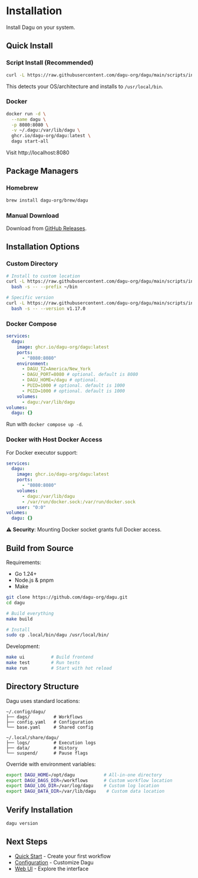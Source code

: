 # Installation

Install Dagu on your system.

## Quick Install

### Script Install (Recommended)

```bash
curl -L https://raw.githubusercontent.com/dagu-org/dagu/main/scripts/installer.sh | bash
```

This detects your OS/architecture and installs to `/usr/local/bin`.

### Docker

```bash
docker run -d \
  --name dagu \
  -p 8080:8080 \
  -v ~/.dagu:/var/lib/dagu \
  ghcr.io/dagu-org/dagu:latest \
  dagu start-all
```

Visit http://localhost:8080

## Package Managers

### Homebrew

```bash
brew install dagu-org/brew/dagu
```

### Manual Download

Download from [GitHub Releases](https://github.com/dagu-org/dagu/releases).

## Installation Options

### Custom Directory

```bash
# Install to custom location
curl -L https://raw.githubusercontent.com/dagu-org/dagu/main/scripts/installer.sh | \
  bash -s -- --prefix ~/bin

# Specific version
curl -L https://raw.githubusercontent.com/dagu-org/dagu/main/scripts/installer.sh | \
  bash -s -- --version v1.17.0
```

### Docker Compose

```yaml
services:
  dagu:
    image: ghcr.io/dagu-org/dagu:latest
    ports:
      - "8080:8080"
    environment:
      - DAGU_TZ=America/New_York
      - DAGU_PORT=8080 # optional. default is 8080
      - DAGU_HOME=/dagu # optional.
      - PUID=1000 # optional. default is 1000
      - PGID=1000 # optional. default is 1000
    volumes:
      - dagu:/var/lib/dagu
volumes:
  dagu: {}
```

Run with `docker compose up -d`.

### Docker with Host Docker Access

For Docker executor support:

```yaml
services:
  dagu:
    image: ghcr.io/dagu-org/dagu:latest
    ports:
      - "8080:8080"
    volumes:
      - dagu:/var/lib/dagu
      - /var/run/docker.sock:/var/run/docker.sock
    user: "0:0"
volumes:
  dagu: {}
```

⚠️ **Security**: Mounting Docker socket grants full Docker access.

## Build from Source

Requirements:
- Go 1.24+
- Node.js & pnpm
- Make

```bash
git clone https://github.com/dagu-org/dagu.git
cd dagu

# Build everything
make build

# Install
sudo cp .local/bin/dagu /usr/local/bin/
```

Development:
```bash
make ui          # Build frontend
make test        # Run tests
make run         # Start with hot reload
```

## Directory Structure

Dagu uses standard locations:

```
~/.config/dagu/
├── dags/         # Workflows
├── config.yaml   # Configuration
└── base.yaml     # Shared config

~/.local/share/dagu/
├── logs/         # Execution logs
├── data/         # History
└── suspend/      # Pause flags
```

Override with environment variables:
```bash
export DAGU_HOME=/opt/dagu           # All-in-one directory
export DAGU_DAGS_DIR=/workflows      # Custom workflow location
export DAGU_LOG_DIR=/var/log/dagu    # Custom log location
export DAGU_DATA_DIR=/var/lib/dagu    # Custom data location
```

## Verify Installation

```bash
dagu version
```

## Next Steps

- [Quick Start](/getting-started/quickstart) - Create your first workflow
- [Configuration](/configurations/) - Customize Dagu
- [Web UI](/overview/web-ui) - Explore the interface
